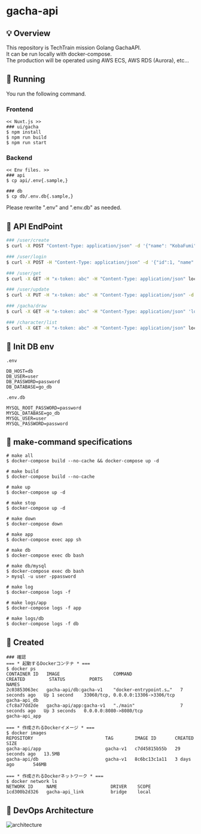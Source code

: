# gacha-api
## 💡 Overview
This repository is TechTrain mission Golang GachaAPI.<br>
It can be run locally with docker-compose.<br>
The production will be operated using AWS ECS, AWS RDS (Aurora), etc...

## 🚀 Running
You run the following command.
### Frontend
```
<< Nuxt.js >>
### ui/gacha
$ npm install
$ npm run build
$ npm run start
```
### Backend
```
<< Env files. >>
### api
$ cp api/.env{.sample,}

### db
$ cp db/.env.db{.sample,}
```
Please rewrite ".env" and ".env.db" as needed.

## 🌱 API EndPoint
```zsh
### /user/create
$ curl -X POST "Content-Type: application/json" -d '{"name": "KobaFumi"}'  localhost:8080/user/create

### /user/login
$ curl -X POST -H "Content-Type: application/json" -d '{"id":1, "name":"RenGoto"}' localhost:8080/user/login

### /user/get
$ curl -X GET -H "x-token: abc" -H "Content-Type: application/json" localhost:8080/user/get

### /user/update
$ curl -X PUT -H "x-token: abc" -H "Content-Type: application/json" -d '{"name" : "KobaKoba"}' localhost:8080/user/update

### /gacha/draw
$ curl -X GET -H "x-token: abc" -H "Content-Type: application/json" 'localhost:8080/gacha/draw?count=10'

### /character/list
$ curl -X GET -H "x-token: abc" -H "Content-Type: application/json" localhost:8080/character/list
```

## 🦆 Init DB env
`.env`
```
DB_HOST=db
DB_USER=user
DB_PASSWORD=password
DB_DATABASE=go_db
```
`.env.db`
```
MYSQL_ROOT_PASSWORD=password
MYSQL_DATABASE=go_db
MYSQL_USER=user
MYSQL_PASSWORD=password
```

## 📝 make-command specifications
```
# make all
$ docker-compose build --no-cache && docker-compose up -d

# make build
$ docker-compose build --no-cache

# make up
$ docker-compose up -d

# make stop
$ docker-compose up -d

# make down
$ docker-compose down

# make app
$ docker-compose exec app sh

# make db 
$ docker-compose exec db bash

# make db/mysql
$ docker-compose exec db bash
> mysql -u user -ppassword

# make log
$ docker-compose logs -f

# make logs/app
$ docker-compose logs -f app

# make logs/db
$ docker-compose logs -f db
```

## 🍬 Created
```
### 確認
=== * 起動するDockerコンテナ * ===
$ docker ps
CONTAINER ID   IMAGE                    COMMAND                  CREATED         STATUS         PORTS                                NAMES
2c03853063ec   gacha-api/db:gacha-v1    "docker-entrypoint.s…"   7 seconds ago   Up 1 second    33060/tcp, 0.0.0.0:13306->3306/tcp   gacha-api_db
cfc8a77dd2de   gacha-api/app:gacha-v1   "./main"                 7 seconds ago   Up 3 seconds   0.0.0.0:8080->8080/tcp               gacha-api_app

=== * 作成されるDockerイメージ * ===
$ docker images
REPOSITORY                           TAG        IMAGE ID       CREATED          SIZE
gacha-api/app                        gacha-v1   c7d45815b55b   29 seconds ago   13.5MB
gacha-api/db                         gacha-v1   8c6bc13c1a11   3 days ago       546MB

=== * 作成されるDockerネットワーク * ===
$ docker network ls
NETWORK ID     NAME                    DRIVER    SCOPE
1cd300b2d326   gacha-api_link          bridge    local
```

## 🚧 DevOps Architecture
![architecture](https://user-images.githubusercontent.com/63791288/113522998-0c822200-95e0-11eb-851a-ee61c69076f1.png)

